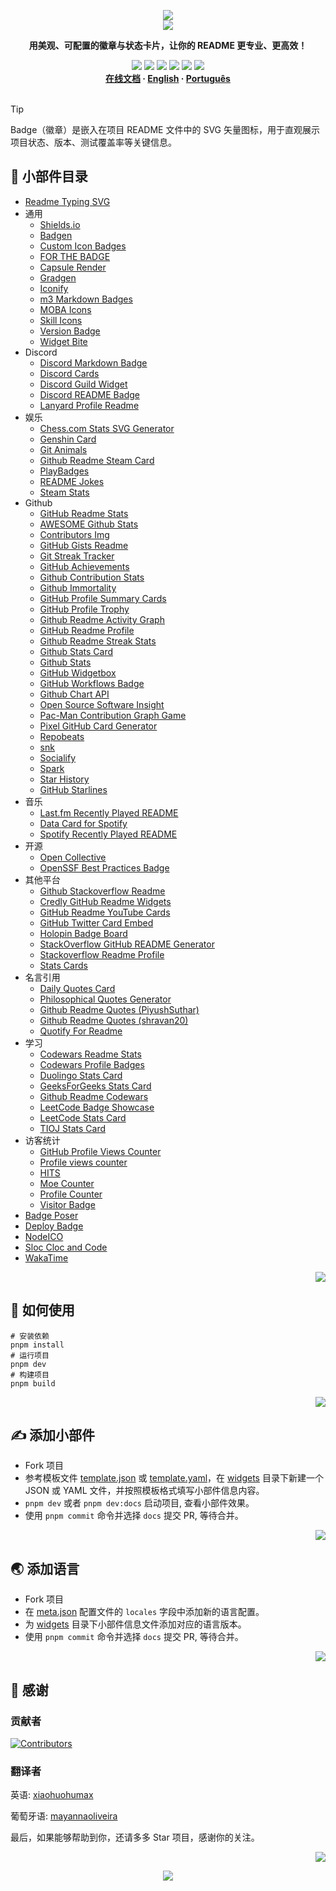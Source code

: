 <a name="readme-top"></a>

<div align="center">
  <div>
    <img src="https://capsule-render.vercel.app/api?type=waving&color=4D908E&height=160&section=header">
  </div>
  <a href="https://github.com/xiaohuohumax/readme-widget-hub">
    <img src="https://readme-typing-svg.demolab.com?font=Fira+Code&size=32&pause=1000&width=416&height=68&lines=%F0%9F%8E%96%EF%B8%8FReadme+Widget+Hub%F0%9F%8E%96%EF%B8%8F"/>
  </a>
  <p><b>用美观、可配置的徽章与状态卡片，让你的 README 更专业、更高效！</b></p>
  <div>
    <a href="https://github.com/xiaohuohumax/readme-widget-hub?tab=MIT-1-ov-file#readme"><img src="https://img.shields.io/github/license/xiaohuohumax/readme-widget-hub" /></a>
    <a href="https://github.com/xiaohuohumax/readme-widget-hub/pulls"><img src="https://img.shields.io/github/issues-pr/xiaohuohumax/readme-widget-hub" /></a>
    <a href="https://github.com/xiaohuohumax/readme-widget-hub/issues"><img src="https://img.shields.io/github/issues/xiaohuohumax/readme-widget-hub" /></a>
    <a href="https://github.com/xiaohuohumax/readme-widget-hub"><img src="https://api.visitorbadge.io/api/combined?path=https%3A%2F%2Fgithub.com%2Fxiaohuohumax%2Freadme-widget-hub&countColor=%2337D67A&style=flat&labelStyle=lower" /></a>
    <a href="https://github.com/xiaohuohumax/readme-widget-hub"><img src="https://img.shields.io/badge/badges-89-37D67A?labelColor=555555" /></a>
    <a href="https://github.com/xiaohuohumax/readme-widget-hub"><img src="https://img.shields.io/github/stars/xiaohuohumax/readme-widget-hub" /></a>
  </div>
  <div>
    <b>
       <a href="https://xiaohuohumax.github.io/readme-widget-hub/">在线文档</a>
      · <a href="README_en-US.md">English</a>
      · <a href="README_pt-BR.md">Português</a>
    </b>
  </div>
  <br/>
</div>

> [!Tip]
> Badge（徽章）是嵌入在项目 README 文件中的 SVG 矢量图标，用于直观展示项目状态、版本、测试覆盖率等关键信息‌。

## 📑 小部件目录

* [Readme Typing SVG](dist/widgets/readme-typing-svg/README.md)
* 通用
  * [Shields.io](dist/widgets/common/shields-io/README.md)
  * [Badgen](dist/widgets/common/badgen/README.md)
  * [Custom Icon Badges](dist/widgets/common/custom-icon-badges/README.md)
  * [FOR THE BADGE](dist/widgets/common/for-the-badge/README.md)
  * [Capsule Render](dist/widgets/common/capsule-render/README.md)
  * [Gradgen](dist/widgets/common/gradgen/README.md)
  * [Iconify](dist/widgets/common/iconify/README.md)
  * [m3 Markdown Badges](dist/widgets/common/m3-Markdown-Badges/README.md)
  * [MOBA Icons](dist/widgets/common/mobaicons/README.md)
  * [Skill Icons](dist/widgets/common/skill-icons/README.md)
  * [Version Badge](dist/widgets/common/version-badge/README.md)
  * [Widget Bite](dist/widgets/common/widget-bite/README.md)
* Discord
  * [Discord Markdown Badge](dist/widgets/discord/dcbadge/README.md)
  * [Discord Cards](dist/widgets/discord/discord-cards/README.md)
  * [Discord Guild Widget](dist/widgets/discord/discord-guild-widget/README.md)
  * [Discord README Badge](dist/widgets/discord/discord-readme-badge/README.md)
  * [Lanyard Profile Readme](dist/widgets/discord/lanyard-profile-readme/README.md)
* 娱乐
  * [Chess.com Stats SVG Generator](dist/widgets/fun/chesscom-stats-svg/README.md)
  * [Genshin Card](dist/widgets/fun/genshin-card/README.md)
  * [Git Animals](dist/widgets/fun/gitanimals/README.md)
  * [Github Readme Steam Card](dist/widgets/fun/github-readme-steam-card/README.md)
  * [PlayBadges](dist/widgets/fun/play-badges/README.md)
  * [README Jokes](dist/widgets/fun/readme-jokes/README.md)
  * [Steam Stats](dist/widgets/fun/steam-stat/README.md)
* Github
  * [GitHub Readme Stats](dist/widgets/github/github-readme-stats/README.md)
  * [AWESOME Github Stats](dist/widgets/github/awesome-github-stats/README.md)
  * [Contributors Img](dist/widgets/github/contributors-img/README.md)
  * [GitHub Gists Readme](dist/widgets/github/gists-readme/README.md)
  * [Git Streak Tracker](dist/widgets/github/git-streak-tracker/README.md)
  * [GitHub Achievements](dist/widgets/github/gitHub-achievements/README.md)
  * [Github Contribution Stats](dist/widgets/github/github-contribution-stats/README.md)
  * [Github Immortality](dist/widgets/github/github-immortality/README.md)
  * [GitHub Profile Summary Cards](dist/widgets/github/github-profile-summary-cards/README.md)
  * [GitHub Profile Trophy](dist/widgets/github/github-profile-trophy/README.md)
  * [Github Readme Activity Graph](dist/widgets/github/github-readme-activity-graph/README.md)
  * [GitHub Readme Profile](dist/widgets/github/github-readme-profile/README.md)
  * [Github Readme Streak Stats](dist/widgets/github/github-readme-streak-stats/README.md)
  * [Github Stats Card](dist/widgets/github/github-stats-card/README.md)
  * [Github Stats](dist/widgets/github/github-stats/README.md)
  * [GitHub Widgetbox](dist/widgets/github/github-widgetbox/README.md)
  * [GitHub Workflows Badge](dist/widgets/github/github-workflows/README.md)
  * [Github Chart API](dist/widgets/github/githubchart-api/README.md)
  * [Open Source Software Insight](dist/widgets/github/ossinsight/README.md)
  * [Pac-Man Contribution Graph Game](dist/widgets/github/pacman-contribution-graph/README.md)
  * [Pixel GitHub Card Generator](dist/widgets/github/pixel-profile-generator/README.md)
  * [Repobeats](dist/widgets/github/repobeats/README.md)
  * [snk](dist/widgets/github/snk/README.md)
  * [Socialify](dist/widgets/github/socialify/README.md)
  * [Spark](dist/widgets/github/spark/README.md)
  * [Star History](dist/widgets/github/star-history/README.md)
  * [GitHub Starlines](dist/widgets/github/starlines/README.md)
* 音乐
  * [Last.fm Recently Played README](dist/widgets/music/lastfm-recently-played-readme/README.md)
  * [Data Card for Spotify](dist/widgets/music/spotify-data-card/README.md)
  * [Spotify Recently Played README](dist/widgets/music/spotify-recently-played-readme/README.md)
* 开源
  * [Open Collective](dist/widgets/opensource/open-collective/README.md)
  * [OpenSSF Best Practices Badge](dist/widgets/opensource/openssf-best-practices/README.md)
* 其他平台
  * [Github Stackoverflow Readme](dist/widgets/other-platform/github-readme-stackoverflow/README.md)
  * [Credly GitHub Readme Widgets](dist/widgets/other-platform/github-readme-widgets/README.md)
  * [GitHub Readme YouTube Cards](dist/widgets/other-platform/github-readme-youtube-cards/README.md)
  * [GitHub Twitter Card Embed](dist/widgets/other-platform/github-twitter-card-embed/README.md)
  * [Holopin Badge Board](dist/widgets/other-platform/holopin/README.md)
  * [StackOverflow GitHub README Generator](dist/widgets/other-platform/stackoverflow-readme-generator/README.md)
  * [Stackoverflow Readme Profile](dist/widgets/other-platform/stackoverflow-readme-profile/README.md)
  * [Stats Cards](dist/widgets/other-platform/stats-cards/README.md)
* 名言引用
  * [Daily Quotes Card](dist/widgets/quotes/github-readme-daily-quotes/README.md)
  * [Philosophical Quotes Generator](dist/widgets/quotes/github-readme-philosophical-quotes/README.md)
  * [Github Readme Quotes (PiyushSuthar)](dist/widgets/quotes/github-readme-quotes_1/README.md)
  * [Github Readme Quotes (shravan20)](dist/widgets/quotes/github-readme-quotes_2/README.md)
  * [Quotify For Readme](dist/widgets/quotes/github-readme-quotify/README.md)
* 学习
  * [Codewars Readme Stats](dist/widgets/study/codewars-readme-stats/README.md)
  * [Codewars Profile Badges](dist/widgets/study/codewars/README.md)
  * [Duolingo Stats Card](dist/widgets/study/duolingo-stats-card/README.md)
  * [GeeksForGeeks Stats Card](dist/widgets/study/geeksforgeeks-stats-card/README.md)
  * [Github Readme Codewars](dist/widgets/study/github-readme-codewars/README.md)
  * [LeetCode Badge Showcase](dist/widgets/study/leetcode-badge-showcase/README.md)
  * [LeetCode Stats Card](dist/widgets/study/leetcode-stats-card/README.md)
  * [TIOJ Stats Card](dist/widgets/study/tioj-stats-card/README.md)
* 访客统计
  * [GitHub Profile Views Counter](dist/widgets/visit-counter/github-profile-views-counter/README.md)
  * [Profile views counter](dist/widgets/visit-counter/go-u8views/README.md)
  * [HITS](dist/widgets/visit-counter/hit-counter/README.md)
  * [Moe Counter](dist/widgets/visit-counter/moe-counter/README.md)
  * [Profile Counter](dist/widgets/visit-counter/profile-counter/README.md)
  * [Visitor Badge](dist/widgets/visit-counter/web-visitorbadge-nextjs/README.md)
* [Badge Poser](dist/widgets/badge-poser/README.md)
* [Deploy Badge](dist/widgets/deploy-badge/README.md)
* [NodeICO](dist/widgets/nodei-co/README.md)
* [Sloc Cloc and Code](dist/widgets/scc/README.md)
* [WakaTime](dist/widgets/wakatime/README.md)

<p align="right"><a href="#readme-top"><img src="https://img.shields.io/badge/回到顶部-555555?style=for-the-badge"></a></p>

## 🏃 如何使用

```shell
# 安装依赖
pnpm install
# 运行项目
pnpm dev
# 构建项目
pnpm build
```

<p align="right"><a href="#readme-top"><img src="https://img.shields.io/badge/回到顶部-555555?style=for-the-badge"></a></p>

## ✍ 添加小部件

* Fork 项目
* 参考模板文件 [template.json](/widgets/template.json) 或 [template.yaml](/widgets/template.yaml)，在 [widgets](/widgets) 目录下新建一个 JSON 或 YAML 文件，并按照模板格式填写小部件信息内容。
* `pnpm dev` 或者 `pnpm dev:docs` 启动项目, 查看小部件效果。
* 使用 `pnpm commit` 命令并选择 `docs` 提交 PR, 等待合并。

<p align="right"><a href="#readme-top"><img src="https://img.shields.io/badge/回到顶部-555555?style=for-the-badge"></a></p>

## 🌏 添加语言

* Fork 项目
* 在 [meta.json](/meta.json) 配置文件的 `locales` 字段中添加新的语言配置。
* 为 [widgets](/widgets) 目录下小部件信息文件添加对应的语言版本。
* 使用 `pnpm commit` 命令并选择 `docs` 提交 PR, 等待合并。

<p align="right"><a href="#readme-top"><img src="https://img.shields.io/badge/回到顶部-555555?style=for-the-badge"></a></p>

## 💖 感谢

### 贡献者

[![Contributors](https://contrib.rocks/image?repo=xiaohuohumax/readme-widget-hub)](https://github.com/xiaohuohumax/readme-widget-hub/contributors)

### 翻译者

英语: [xiaohuohumax](https://github.com/xiaohuohumax)

葡萄牙语: [mayannaoliveira](https://github.com/mayannaoliveira)

最后，如果能够帮助到你，还请多多 Star 项目，感谢你的关注。

<p align="right"><a href="#readme-top"><img src="https://img.shields.io/badge/回到顶部-555555?style=for-the-badge"></a></p>

<div align="center">
  <img src="https://capsule-render.vercel.app/api?type=waving&color=4D908E&height=100&section=footer">
</div>
